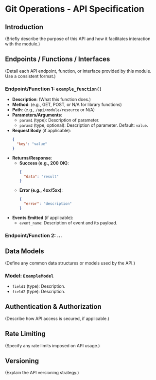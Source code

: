 # Git Operations - API Specification

## Introduction

(Briefly describe the purpose of this API and how it facilitates interaction with the module.)

## Endpoints / Functions / Interfaces

(Detail each API endpoint, function, or interface provided by this module. Use a consistent format.)

### Endpoint/Function 1: `example_function()`

- **Description**: (What this function does.)
- **Method**: (e.g., GET, POST, or N/A for library functions)
- **Path**: (e.g., `/api/module/resource` or N/A)
- **Parameters/Arguments**:
    - `param1` (type): Description of parameter.
    - `param2` (type, optional): Description of parameter. Default: `value`.
- **Request Body** (if applicable):
    ```json
    {
      "key": "value"
    }
    ```
- **Returns/Response**:
    - **Success (e.g., 200 OK)**:
        ```json
        {
          "data": "result"
        }
        ```
    - **Error (e.g., 4xx/5xx)**:
        ```json
        {
          "error": "description"
        }
        ```
- **Events Emitted** (if applicable):
    - `event_name`: Description of event and its payload.

### Endpoint/Function 2: ...

## Data Models

(Define any common data structures or models used by the API.)

### Model: `ExampleModel`
- `field1` (type): Description.
- `field2` (type): Description.

## Authentication & Authorization

(Describe how API access is secured, if applicable.)

## Rate Limiting

(Specify any rate limits imposed on API usage.)

## Versioning

(Explain the API versioning strategy.) 